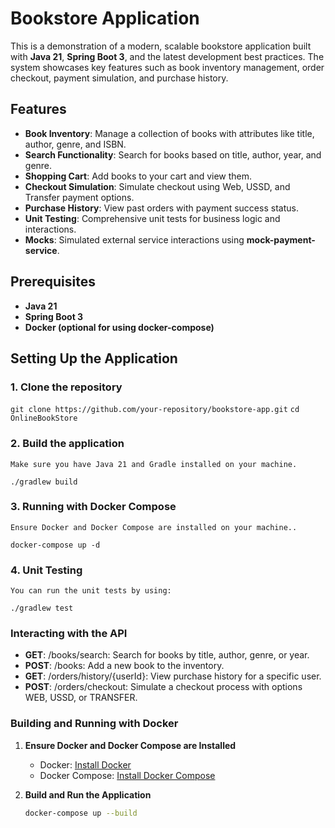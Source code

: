 # Bookstore Application

This is a demonstration of a modern, scalable bookstore application built with **Java 21**, **Spring Boot 3**, and the latest development best practices. The system showcases key features such as book inventory management, order checkout, payment simulation, and purchase history.

## Features
- **Book Inventory**: Manage a collection of books with attributes like title, author, genre, and ISBN.
- **Search Functionality**: Search for books based on title, author, year, and genre.
- **Shopping Cart**: Add books to your cart and view them.
- **Checkout Simulation**: Simulate checkout using Web, USSD, and Transfer payment options.
- **Purchase History**: View past orders with payment success status.
- **Unit Testing**: Comprehensive unit tests for business logic and interactions.
- **Mocks**: Simulated external service interactions using **mock-payment-service**.

## Prerequisites
- **Java 21**
- **Spring Boot 3**
- **Docker (optional for using docker-compose)**

## Setting Up the Application

### 1. Clone the repository
```git clone https://github.com/your-repository/bookstore-app.git```
```cd OnlineBookStore```

### 2. Build the application
```Make sure you have Java 21 and Gradle installed on your machine.```

```./gradlew build```

### 3. Running with Docker Compose
```Ensure Docker and Docker Compose are installed on your machine..```

```docker-compose up -d```

### 4. Unit Testing
```You can run the unit tests by using:```

```./gradlew test```


### Interacting with the API
- **GET**: /books/search: Search for books by title, author, genre, or year.
- **POST**: /books: Add a new book to the inventory.
- **GET**: /orders/history/{userId}: View purchase history for a specific user.
- **POST**: /orders/checkout: Simulate a checkout process with options WEB, USSD, or TRANSFER.

### Building and Running with Docker

1. **Ensure Docker and Docker Compose are Installed**
    - Docker: [Install Docker](https://docs.docker.com/get-docker/)
    - Docker Compose: [Install Docker Compose](https://docs.docker.com/compose/install/)

2. **Build and Run the Application**
   ```bash
   docker-compose up --build
